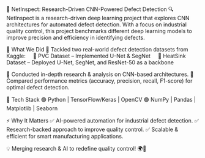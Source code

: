 🚀 NetInspect: Research-Driven CNN-Powered Defect Detection 🔍
NetInspect is a research-driven deep learning project that explores CNN architectures for automated defect detection. With a focus on industrial quality control, this project benchmarks different deep learning models to improve precision and efficiency in identifying defects.

🔬 What We Did
🔹 Tackled two real-world defect detection datasets from Kaggle:
    📌 PVC Dataset – Implemented U-Net & SegNet
    📌 HeatSink Dataset – Deployed U-Net, SegNet, and ResNet-50 as a backbone

🔹 Conducted in-depth research & analysis on CNN-based architectures.
🔹 Compared performance metrics (accuracy, precision, recall, F1-score) for optimal defect detection.

🔧 Tech Stack
🟢 Python | TensorFlow/Keras | OpenCV
🟢 NumPy | Pandas | Matplotlib | Seaborn

⚡ Why It Matters
✅ AI-powered automation for industrial defect detection.
✅ Research-backed approach to improve quality control.
✅ Scalable & efficient for smart manufacturing applications.

💡 Merging research & AI to redefine quality control! 🌍🚀
